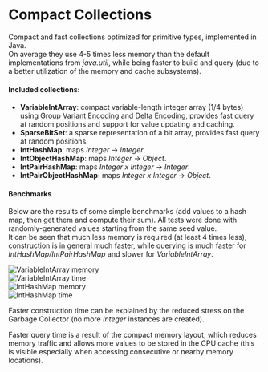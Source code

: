 Compact Collections 
===================

Compact and fast collections optimized for primitive types, implemented in Java.  
On average they use 4-5 times less memory than the default implementations from *java.util*, while being faster to build and query (due to a better utilization of the memory and cache subsystems).

#### Included collections:  

- **VariableIntArray**: compact variable-length integer array (1/4 bytes) using [Group Variant Encoding](http://www.stanford.edu/class/cs276/Jeff-Dean-compression-slides.pdf) and [Delta Encoding](http://en.wikipedia.org/wiki/Delta_encoding), provides fast query at random positions and support for value updating and caching.
- **SparseBitSet**: a sparse representation of a bit array, provides fast query at random positions.
- **IntHashMap**: maps *Integer* -> *Integer*.
- **IntObjectHashMap**: maps *Integer* -> *Object*.
- **IntPairHashMap**: maps *Integer x Integer* -> *Integer*.
- **IntPairObjectHashMap**: maps *Integer x Integer* -> *Object*.
  
#### Benchmarks  
  
Below are the results of some simple benchmarks (add values to a hash map, then get them and compute their sum). All tests were done with randomly-generated values starting from the same seed value.  
It can be seen that much less memory is required (at least 4 times less), construction is in general much faster, while querying is much faster for *IntHashMap/IntPairHashMap* and slower for *VariableIntArray*.  

![VariableIntArray memory](http://www.gratianlup.com/documents/varint_mem.png)  
![VariableIntArray time](http://www.gratianlup.com/documents/varint_time.png)  
![IntHashMap memory](http://www.gratianlup.com/documents/inthash_mem.png)  
![IntHashMap time](http://www.gratianlup.com/documents/inthash_time.png)  
  
  
Faster construction time can be explained by the reduced stress on the Garbage Collector (no more *Integer* instances are created).  

Faster query time is a result of the compact memory layout, which reduces memory traffic and allows more values to be stored in the CPU cache (this is visible especially when accessing consecutive or nearby memory locations).  
